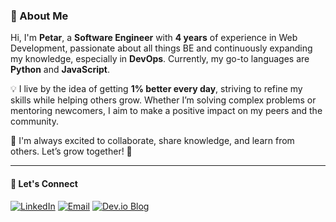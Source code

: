 ### 👋 About Me

Hi, I'm **Petar**, a **Software Engineer** with **4 years** of experience in Web Development, passionate about all things BE and continuously expanding my knowledge, especially in **DevOps**. Currently, my go-to languages are **Python** and **JavaScript**.

💡 I live by the idea of getting **1% better every day**, striving to refine my skills while helping others grow. Whether I’m solving complex problems or mentoring newcomers, I aim to make a positive impact on my peers and the community.

🚀 I'm always excited to collaborate, share knowledge, and learn from others. Let’s grow together! 🌱

---

#### 🔗 Let's Connect

[![LinkedIn](https://img.shields.io/badge/-LinkedIn-blue?style=flat-square&logo=Linkedin&logoColor=white)](https://www.linkedin.com/in/petar-%C4%87evriz-022461164/)
[![Email](https://img.shields.io/badge/-Email-red?style=flat-square&logo=gmail&logoColor=white)](mailto:pcevriz95@gmail.com)
[![Dev.io Blog](https://img.shields.io/badge/-Dev.io-grey?style=flat-square&logo=dev.to&logoColor=white)](https://dev.to/prozdrljivac)

